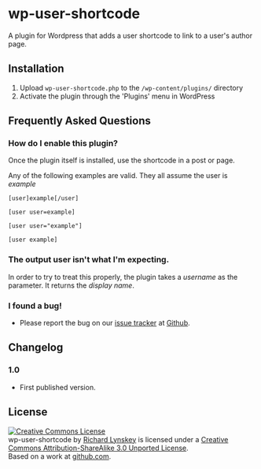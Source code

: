 wp-user-shortcode
=================

A plugin for Wordpress that adds a user shortcode to link to a user's author page.

## Installation

1. Upload `wp-user-shortcode.php` to the `/wp-content/plugins/` directory
2. Activate the plugin through the 'Plugins' menu in WordPress

## Frequently Asked Questions

### How do I enable this plugin?

Once the plugin itself is installed, use the shortcode in a post or page.

Any of the following examples are valid. They all assume the user is *example*

`
[user]example[/user]
`

`
[user user=example]
`

`
[user user="example"]
`

`
[user example]
`

### The output user isn't what I'm expecting.

In order to try to treat this properly, the plugin takes a *username* as the parameter. It returns the *display name*.

### I found a bug!

* Please report the bug on our [issue tracker](https://github.com/richard4339/wp-user-shortcode/issues) at [Github](https://github.com/richard4339/wp-user-shortcode/issues).

## Changelog

### 1.0

* First published version.

## License

<a rel="license" href="http://creativecommons.org/licenses/by-sa/3.0/"><img alt="Creative Commons License" style="border-width:0" src="http://i.creativecommons.org/l/by-sa/3.0/88x31.png" /></a><br /><span xmlns:dct="http://purl.org/dc/terms/" property="dct:title">wp-user-shortcode</span> by <a xmlns:cc="http://creativecommons.org/ns#" href="https://github.com/richard4339/wp-user-shortcode" property="cc:attributionName" rel="cc:attributionURL">Richard Lynskey</a> is licensed under a <a rel="license" href="http://creativecommons.org/licenses/by-sa/3.0/">Creative Commons Attribution-ShareAlike 3.0 Unported License</a>.<br />Based on a work at <a xmlns:dct="http://purl.org/dc/terms/" href="https://github.com/richard4339/wp-user-shortcode" rel="dct:source">github.com</a>.